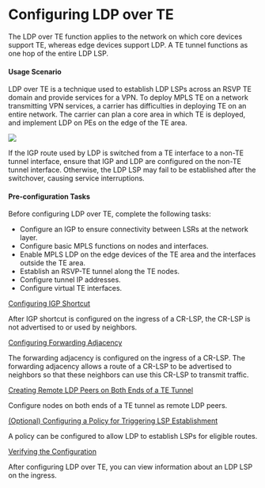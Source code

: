 Configuring LDP over TE
=======================

The LDP over TE function applies to the network on which core devices support TE, whereas edge devices support LDP. A TE tunnel functions as one hop of the entire LDP LSP.

#### Usage Scenario

LDP over TE is a technique used to establish LDP LSPs across an RSVP TE domain and provide services for a VPN. To deploy MPLS TE on a network transmitting VPN services, a carrier has difficulties in deploying TE on an entire network. The carrier can plan a core area in which TE is deployed, and implement LDP on PEs on the edge of the TE area.

![](../../../../public_sys-resources/note_3.0-en-us.png) 

If the IGP route used by LDP is switched from a TE interface to a non-TE tunnel interface, ensure that IGP and LDP are configured on the non-TE tunnel interface. Otherwise, the LDP LSP may fail to be established after the switchover, causing service interruptions.



#### Pre-configuration Tasks

Before configuring LDP over TE, complete the following tasks:

* Configure an IGP to ensure connectivity between LSRs at the network layer.
* Configure basic MPLS functions on nodes and interfaces.
* Enable MPLS LDP on the edge devices of the TE area and the interfaces outside the TE area.
* Establish an RSVP-TE tunnel along the TE nodes.
* Configure tunnel IP addresses.
* Configure virtual TE interfaces.


[Configuring IGP Shortcut](../../../../software/nev8r10_vrpv8r16/user/vrp/dc_vrp_te-p2p_cfg_0034_1.html)

After IGP shortcut is configured on the ingress of a CR-LSP, the CR-LSP is not advertised to or used by neighbors.

[Configuring Forwarding Adjacency](../../../../software/nev8r10_vrpv8r16/user/vrp/dc_vrp_te-p2p_cfg_0035_1.html)

The forwarding adjacency is configured on the ingress of a CR-LSP. The forwarding adjacency allows a route of a CR-LSP to be advertised to neighbors so that these neighbors can use this CR-LSP to transmit traffic.

[Creating Remote LDP Peers on Both Ends of a TE Tunnel](../../../../software/nev8r10_vrpv8r16/user/vrp/dc_vrp_ldp-p2p_cfg_0029.html)

Configure nodes on both ends of a TE tunnel as remote LDP peers.

[(Optional) Configuring a Policy for Triggering LSP Establishment](../../../../software/nev8r10_vrpv8r16/user/vrp/dc_vrp_ldp-p2p_cfg_0030.html)

A policy can be configured to allow LDP to establish LSPs for eligible routes.

[Verifying the Configuration](../../../../software/nev8r10_vrpv8r16/user/vrp/dc_vrp_ldp-p2p_cfg_0031.html)

After configuring LDP over TE, you can view information about an LDP LSP on the ingress.